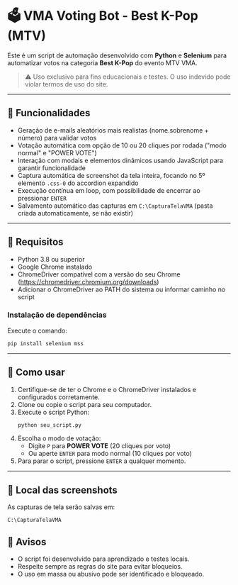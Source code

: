 # 🗳️ VMA Voting Bot - Best K-Pop (MTV)

Este é um script de automação desenvolvido com **Python** e **Selenium** para automatizar votos na categoria **Best K-Pop** do evento MTV VMA.

> ⚠️ Uso exclusivo para fins educacionais e testes. O uso indevido pode violar termos de uso do site.

---

## 📌 Funcionalidades

- Geração de e-mails aleatórios mais realistas (nome.sobrenome + número) para validar votos  
- Votação automática com opção de 10 ou 20 cliques por rodada ("modo normal" e "POWER VOTE")  
- Interação com modais e elementos dinâmicos usando JavaScript para garantir funcionalidade  
- Captura automática de screenshot da tela inteira, focando no 5º elemento `.css-0` do accordion expandido  
- Execução contínua em loop, com possibilidade de encerrar ao pressionar `ENTER`  
- Salvamento automático das capturas em `C:\CapturaTelaVMA` (pasta criada automaticamente, se não existir)
---

## 🧰 Requisitos

- Python 3.8 ou superior  
- Google Chrome instalado  
- ChromeDriver compatível com a versão do seu Chrome (https://chromedriver.chromium.org/downloads)  
- Adicionar o ChromeDriver ao PATH do sistema ou informar caminho no script  

### Instalação de dependências

Execute o comando:

```bash
pip install selenium mss
```

---

## 🚀 Como usar

1. Certifique-se de ter o Chrome e o ChromeDriver instalados e configurados corretamente.  
2. Clone ou copie o script para seu computador.  
3. Execute o script Python:  
   ```bash
   python seu_script.py
   ```  
4. Escolha o modo de votação:  
   - Digite `P` para **POWER VOTE** (20 cliques por voto)  
   - Ou aperte `ENTER` para modo normal (10 cliques por voto)  
5. Para parar o script, pressione `ENTER` a qualquer momento.  

---

## 📂 Local das screenshots

As capturas de tela serão salvas em:

```
C:\CapturaTelaVMA
```

## 📌 Avisos

- O script foi desenvolvido para aprendizado e testes locais.  
- Respeite sempre as regras do site para evitar bloqueios.  
- O uso em massa ou abusivo pode ser identificado e bloqueado.

